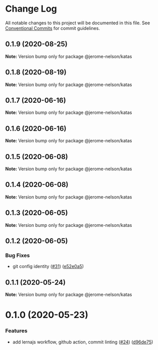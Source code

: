 # Change Log

All notable changes to this project will be documented in this file.
See [Conventional Commits](https://conventionalcommits.org) for commit guidelines.

## 0.1.9 (2020-08-25)

**Note:** Version bump only for package @jerome-nelson/katas





## 0.1.8 (2020-08-19)

**Note:** Version bump only for package @jerome-nelson/katas





## 0.1.7 (2020-06-16)

**Note:** Version bump only for package @jerome-nelson/katas





## 0.1.6 (2020-06-16)

**Note:** Version bump only for package @jerome-nelson/katas





## 0.1.5 (2020-06-08)

**Note:** Version bump only for package @jerome-nelson/katas





## 0.1.4 (2020-06-08)

**Note:** Version bump only for package @jerome-nelson/katas





## 0.1.3 (2020-06-05)

**Note:** Version bump only for package @jerome-nelson/katas





## 0.1.2 (2020-06-05)


### Bug Fixes

* git config identity ([#31](https://github.com/jerome-nelson/coding-dojo/issues/31)) ([e52e0a5](https://github.com/jerome-nelson/coding-dojo/commit/e52e0a50838b2f6b139b1b360aa8d69b8f561347))





## 0.1.1 (2020-05-24)

**Note:** Version bump only for package @jerome-nelson/katas





# 0.1.0 (2020-05-23)


### Features

* add lernajs workflow, github action, commit linting ([#24](https://github.com/jerome-nelson/coding-dojo/issues/24)) ([d96de75](https://github.com/jerome-nelson/coding-dojo/commit/d96de7563be074e6ec6833d4b087fe2ee315a630))
